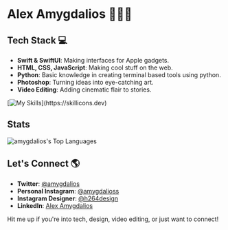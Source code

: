 # Alex Amygdalios 👨🏻‍💻

## Tech Stack 💻

- **Swift & SwiftUI**: Making interfaces for Apple gadgets.
- **HTML, CSS, JavaScript**: Making cool stuff on the web.
- **Python**: Basic knowledge in creating terminal based tools using python.
- **Photoshop**: Turning ideas into eye-catching art.
- **Video Editing**: Adding cinematic flair to stories.

[![My Skills](https://skillicons.dev/icons?i=js,html,css,apple,bash,figma,git,github,linux,notion,py,swift,vscode,)](https://skillicons.dev)

## Stats
![amygdalios's Top Languages](https://github-readme-stats.vercel.app/api/top-langs/?username=amygdalios&theme=monokai&show_icons=true&hide_border=false&layout=compact)


## Let's Connect 🌎

- **Twitter**: [@amygdalios](https://twitter.com/amygdalios)
- **Personal Instagram**: [@amygdalioss](https://www.instagram.com/amygdalioss/)
- **Instagram Designer**: [@h264design](https://www.instagram.com/h264design/)
- **LinkedIn**: [Alex Amygdalios](https://www.linkedin.com/in/%CE%B1%CE%BB%CE%AD%CE%BE%CE%B1%CE%BD%CE%B4%CF%81%CE%BF%CF%82-%CE%B1%CE%BC%CF%85%CE%B3%CE%B4%CE%B1%CE%BB%CE%B9%CF%8C%CF%82-525308283/)

Hit me up if you're into tech, design, video editing, or just want to connect!
